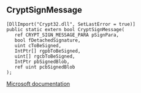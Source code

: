 ## CryptSignMessage

```
[DllImport("Crypt32.dll", SetLastError = true)]
public static extern bool CryptSignMessage(
   ref CRYPT_SIGN_MESSAGE_PARA pSignPara,
   bool fDetachedSignature,
   uint cToBeSigned,
   IntPtr[] rgpbToBeSigned,
   uint[] rgcbToBeSigned,
   IntPtr pbSignedBlob,
   ref uint pcbSignedBlob
);
```

[Microsoft documentation](https://docs.microsoft.com/en-us/windows/win32/api/wincrypt/nf-wincrypt-cryptsignmessage)
